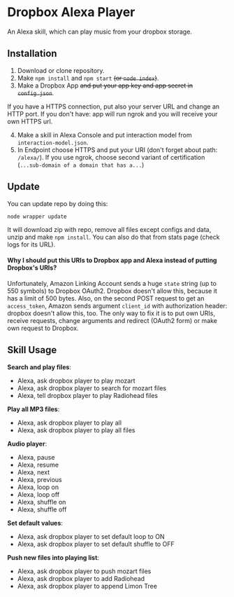 # Dropbox Alexa Player
An Alexa skill, which can play music from your dropbox storage.

## Installation
1. Download or clone repository.
2. Make `npm install` and `npm start` ~~(or `node index`)~~.
3. Make a Dropbox App ~~and put your app key and app secret in `config.json`~~.

If you have a HTTPS connection, put also your server URL and change an HTTP port. If you don't have: app will run ngrok and you will receive your own HTTPS url.

4. Make a skill in Alexa Console and put interaction model from `interaction-model.json`.
5. In Endpoint choose HTTPS and put your URI (don't forget about path: `/alexa/`). If you use ngrok, choose second variant of certification (`...sub-domain of a domain that has a...`)

## Update
You can update repo by doing this:
```
node wrapper update
```
It will download zip with repo, remove all files except configs and data, unzip and make `npm install`.
You can also do that from stats page (check logs for its URL).

#### Why I should put this URIs to Dropbox app and Alexa instead of putting Dropbox's URIs?
Unfortunately, Amazon Linking Account sends a huge `state` string (up to 550 symbols) to Dropbox OAuth2. Dropbox doesn't allow this, because it has a limit of 500 bytes. Also, on the second POST request to get an `access_token`, Amazon sends argument `client_id` with authorization header: dropbox doesn't allow this, too. The only way to fix it is to put own URIs, receive requests, change arguments and redirect (OAuth2 form) or make own request to Dropbox.

## Skill Usage
**Search and play files**:

- Alexa, ask dropbox player to play mozart
- Alexa, ask dropbox player to search for mozart files
- Alexa, tell dropbox player to play Radiohead files

**Play all MP3 files**:

- Alexa, ask dropbox player to play all
- Alexa, ask dropbox player to play all files

**Audio player**:

- Alexa, pause
- Alexa, resume
- Alexa, next
- Alexa, previous
- Alexa, loop on
- Alexa, loop off
- Alexa, shuffle on
- Alexa, shuffle off

**Set default values**:

- Alexa, ask dropbox player to set default loop to ON
- Alexa, ask dropbox player to set default shuffle to OFF

**Push new files into playing list**:

- Alexa, ask dropbox player to push mozart files
- Alexa, ask dropbox player to add Radiohead
- Alexa, ask dropbox player to append Limon Tree
